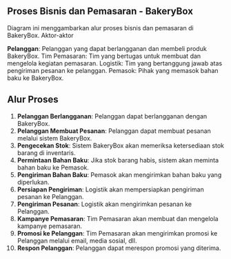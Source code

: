 ## Proses Bisnis dan Pemasaran - BakeryBox
Diagram ini menggambarkan alur proses bisnis dan pemasaran di BakeryBox.
Aktor-aktor

**Pelanggan**: Pelanggan yang dapat berlangganan dan membeli produk BakeryBox.
Tim Pemasaran: Tim yang bertugas untuk membuat dan mengelola kegiatan pemasaran.
Logistik: Tim yang bertanggung jawab atas pengiriman pesanan ke pelanggan.
Pemasok: Pihak yang memasok bahan baku ke BakeryBox.

## Alur Proses

1. **Pelanggan Berlangganan**: Pelanggan dapat berlangganan dengan BakeryBox.
2. **Pelanggan Membuat Pesanan**: Pelanggan dapat membuat pesanan melalui sistem BakeryBox.
3. **Pengecekan Stok**: Sistem BakeryBox akan memeriksa ketersediaan stok barang di inventaris.
4. **Permintaan Bahan Baku**: Jika stok barang habis, sistem akan meminta bahan baku ke Pemasok.
5. **Pengiriman Bahan Baku**: Pemasok akan mengirimkan bahan baku yang diperlukan.
6. **Persiapan Pengiriman**: Logistik akan mempersiapkan pengiriman pesanan ke Pelanggan.
7. **Pengiriman Pesanan**: Logistik akan mengirimkan pesanan ke Pelanggan.
8. **Kampanye Pemasaran**: Tim Pemasaran akan membuat dan mengelola kampanye pemasaran.
9. **Promosi ke Pelanggan**: Tim Pemasaran akan mengirimkan promosi ke Pelanggan melalui email, media sosial, dll.
10. **Respon Pelanggan**: Pelanggan dapat merespon promosi yang diterima.